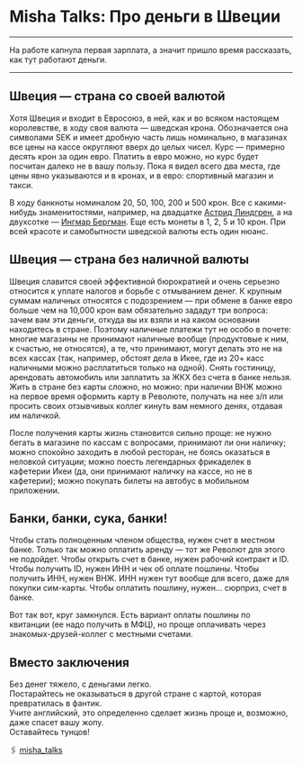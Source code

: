 # Misha Talks: Про деньги в Швеции

***

На работе капнула первая зарплата, а значит пришло время рассказать, как тут работают деньги.

***

## Швеция — страна со своей валютой

Хотя Швеция и входит в Евросоюз, в ней, как и во всяком настоящем королевстве, в ходу своя валюта — шведская крона. Обозначается она символами SEK и имеет дробную часть лишь номинально, в магазинах все цены на кассе округляют вверх до целых чисел. Курс — примерно десять крон за один евро. Платить в евро можно, но курс будет посчитан далеко не в вашу пользу. Пока я видел всего два места, где цены явно указываются и в кронах, и в евро: спортивный магазин и такси.

В ходу банкноты номиналом 20, 50, 100, 200 и 500 крон. Все с какими-нибудь знаменитостями, например, на двадцатке [Астрид Линдгрен](https://imgur.com/mzF560j), а на двухсотке — [Ингмар Бергман](https://imgur.com/xo5HWBb). Еще есть монеты в 1, 2, 5 и 10 крон. При всей красоте и самобытности шведской валюты есть один нюанс.

## Швеция — страна без наличной валюты

Швеция славится своей эффективной бюрократией и очень серьезно относится к уплате налогов и борьбе с отмыванием денег. К крупным суммам наличных относятся с подозрением — при обмене в банке евро больше чем на 10,000 крон вам обязательно зададут три вопроса: зачем вам эти деньги, откуда вы их взяли и на каком основании находитесь в стране. Поэтому наличные платежи тут не особо в почете: многие магазины не принимают наличные вообще (продуктовые к ним, к счастью, не относятся), а те, что принимают, могут делать это не на всех кассах (так, например, обстоят дела в Икее, где из 20+ касс наличными можно расплатиться только на одной). Снять гостиницу, арендовать автомобиль или заплатить за ЖКХ без счета в банке нельзя. Жить в стране без карты сложно, но можно: при наличии ВНЖ можно на первое время оформить карту в Революте, получать на нее з/п или просить своих отзывчивых коллег кинуть вам немного денях, отдавая им наличкой.

После получения карты жизнь становится сильно проще: не нужно бегать в магазине по кассам с вопросами, принимают ли они наличку; можно спокойно заходить в любой ресторан, не боясь оказаться в неловкой ситуации; можно поесть легендарных фрикаделек в кафетерии Икеи (да, они принимают наличку на кассе, но не в кафетерии); можно покупать билеты на автобус в мобильном приложении.

## Банки, банки, сука, банки!

Чтобы стать полноценным членом общества, нужен счет в местном банке. Только так можно оплатить аренду — тот же Револют для этого не подойдет. Чтобы открыть счет в банке, нужен рабочий контракт и ID. Чтобы получить ID, нужен ИНН и чек об оплате пошлины. Чтобы получить ИНН, нужен ВНЖ. ИНН нужен тут вообще для всего, даже для покупки сим-карты.
Чтобы оплатить пошлину, нужен... сюрприз, счет в банке.

Вот так вот, круг замкнулся. Есть вариант оплаты пошлины по квитанции (ее надо получить в МФЦ), но проще оплачивать через знакомых-друзей-коллег с местными счетами.

## Вместо заключения

Без денег тяжело, с деньгами легко.  
Постарайтесь не оказываться в другой стране с картой, которая превратилась в фантик.  
Учите английский, это определенно сделает жизнь проще и, возможно, даже спасет вашу жопу.  
Оставайтесь тунцов!

🖇 [misha_talks](https://t.me/misha_talks/46)
